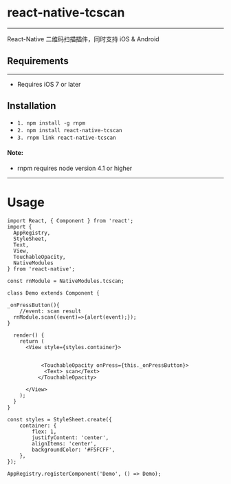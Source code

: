 # react-native-tcscan
***
React-Native 二维码扫描插件，同时支持 iOS & Android
     
##	Requirements
***
* Requires iOS 7 or later


##	Installation
*	`1. npm install -g rnpm`
* 	`2. npm install react-native-tcscan`
* 	`3.	rnpm link react-native-tcscan`

#### Note:
*	rnpm requires node version 4.1 or higher

***

# Usage

    import React, { Component } from 'react';
    import {
      AppRegistry,
      StyleSheet,
      Text,
      View,
      TouchableOpacity,
      NativeModules
    } from 'react-native';

    const rnModule = NativeModules.tcscan;

    class Demo extends Component {

    _onPressButton(){
    	//event: scan result
      rnModule.scan((event)=>{alert(event);});
    }

      render() {
        return (
          <View style={styles.container}>
             

               <TouchableOpacity onPress={this._onPressButton}>
                <Text> scan</Text>
              </TouchableOpacity>

          </View>
        );
      }
    }

    const styles = StyleSheet.create({
        container: {
            flex: 1,
            justifyContent: 'center',
            alignItems: 'center',
            backgroundColor: '#F5FCFF',
        },
    });

    AppRegistry.registerComponent('Demo', () => Demo);




